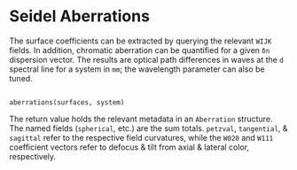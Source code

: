 # Seidel Aberrations

The surface coefficients can be extracted by querying the relevant `WIJK` fields. In addition, chromatic aberration can be quantified for a given `δn` dispersion vector. The results are optical path differences in waves at the `d` spectral line for a system in `mm`; the wavelength parameter can also be tuned.

```@setup aberrations

```

```@example aberrations
aberrations(surfaces, system)
```

The return value holds the relevant metadata in an `Aberration` structure. The named fields (`spherical`, etc.) are the sum totals. `petzval`, `tangential`, & `sagittal` refer to the respective field curvatures, while the `W020` and `W111` coefficient vectors refer to defocus & tilt from axial & lateral color, respectively.
